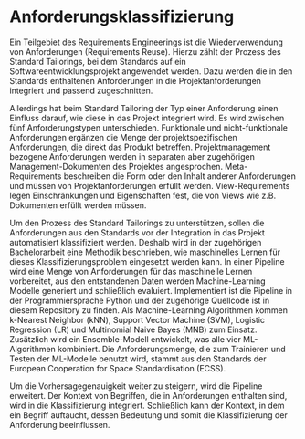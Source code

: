 # Anforderungsklassifizierung

Ein Teilgebiet des Requirements Engineerings ist die Wiederverwendung von Anforderungen (Requirements Reuse). Hierzu zählt der Prozess des Standard Tailorings, bei dem Standards auf ein Softwareentwicklungsprojekt angewendet werden. Dazu werden die in den Standards enthaltenen Anforderungen in die Projektanforderungen integriert und passend zugeschnitten.

Allerdings hat beim Standard Tailoring der Typ einer Anforderung einen Einfluss darauf, wie diese in das Projekt integriert wird. Es wird zwischen fünf Anforderungstypen unterschieden. Funktionale und nicht-funktionale Anforderungen ergänzen die Menge der projektspezifischen Anforderungen, die direkt das Produkt betreffen. Projektmanagement bezogene Anforderungen werden in separaten aber zugehörigen Management-Dokumenten des Projektes angesprochen. Meta-Requirements beschreiben die Form oder den Inhalt anderer Anforderungen und müssen von Projektanforderungen erfüllt werden. View-Requirements legen Einschränkungen und Eigenschaften fest, die von Views wie z.B. Dokumenten erfüllt werden müssen.

Um den Prozess des Standard Tailorings zu unterstützen, sollen die Anforderungen aus den Standards vor der Integration in das Projekt automatisiert klassifiziert werden. Deshalb wird in der zugehörigen Bachelorarbeit eine Methodik beschrieben, wie maschinelles Lernen für dieses Klassifizierungsproblem eingesetzt werden kann. In einer Pipeline wird eine Menge von Anforderungen für das maschinelle Lernen vorbereitet, aus den entstandenen Daten werden Machine-Learning Modelle generiert und schließlich evaluiert. Implementiert ist die Pipeline in der Programmiersprache Python und der zugehörige Quellcode ist in diesem Repository zu finden. Als Machine-Learning Algorithmen kommen k-Nearest Neighbor (kNN), Support Vector Machine (SVM), Logistic Regression (LR) und Multinomial Naive Bayes (MNB) zum Einsatz. Zusätzlich wird ein Ensemble-Modell entwickelt, was alle vier ML-Algorithmen kombiniert. Die Anforderungsmenge, die zum Trainieren und Testen der ML-Modelle benutzt wird, stammt aus den Standards der European Cooperation for Space Standardisation (ECSS).

Um die Vorhersagegenauigkeit weiter zu steigern, wird die Pipeline erweitert. Der Kontext von Begriffen, die in Anforderungen enthalten sind, wird in die Klassifizierung integriert. Schließlich kann der Kontext, in dem ein Begriff auftaucht, dessen Bedeutung und somit die Klassifizierung der Anforderung beeinflussen.
